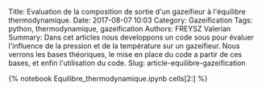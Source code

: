 Title: Evaluation de la composition de sortie d'un gazeifieur à l'équilibre thermodynamique. 
Date: 2017-08-07 10:03
Category: Gazeification
Tags: python, thermodynamique, gazeification
Authors: FREYSZ Valerian
Summary: Dans cet articles nous developpons un code sous pour évaluer l'influence de la pression et de la température sur un gazeifieur. Nous verrons les bases théoriques, le mise en place du code a partir de ces bases, et enfin l'utilisation du code. 
Slug: article-equilibre-gazeification

{% notebook Equilibre_thermodynamique.ipynb cells[2:] %}

